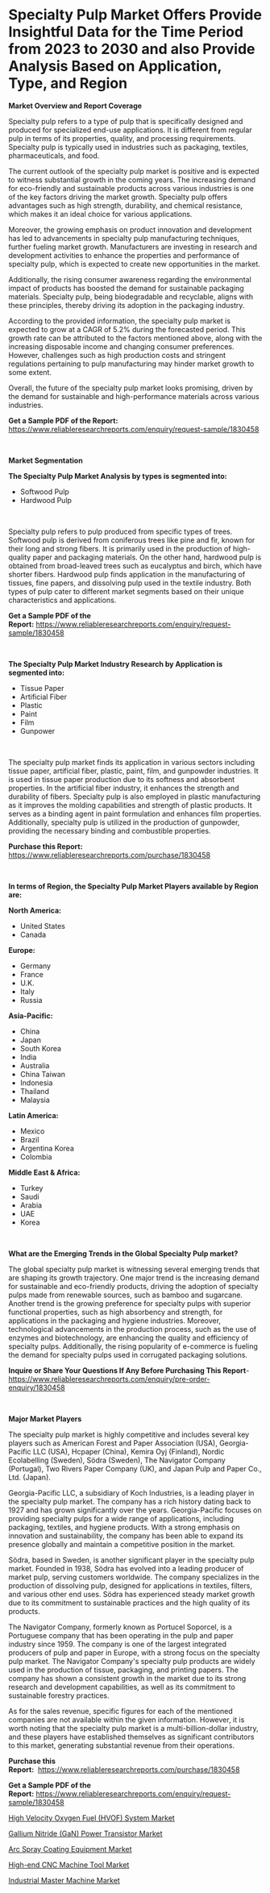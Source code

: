 <p><h1>Specialty Pulp Market Offers Provide Insightful Data for the Time Period from 2023 to 2030 and also Provide Analysis Based on Application, Type, and Region</h1></p><p><strong>Market Overview and Report Coverage</strong></p>
<p><p>Specialty pulp refers to a type of pulp that is specifically designed and produced for specialized end-use applications. It is different from regular pulp in terms of its properties, quality, and processing requirements. Specialty pulp is typically used in industries such as packaging, textiles, pharmaceuticals, and food.</p><p>The current outlook of the specialty pulp market is positive and is expected to witness substantial growth in the coming years. The increasing demand for eco-friendly and sustainable products across various industries is one of the key factors driving the market growth. Specialty pulp offers advantages such as high strength, durability, and chemical resistance, which makes it an ideal choice for various applications.</p><p>Moreover, the growing emphasis on product innovation and development has led to advancements in specialty pulp manufacturing techniques, further fueling market growth. Manufacturers are investing in research and development activities to enhance the properties and performance of specialty pulp, which is expected to create new opportunities in the market.</p><p>Additionally, the rising consumer awareness regarding the environmental impact of products has boosted the demand for sustainable packaging materials. Specialty pulp, being biodegradable and recyclable, aligns with these principles, thereby driving its adoption in the packaging industry.</p><p>According to the provided information, the specialty pulp market is expected to grow at a CAGR of 5.2% during the forecasted period. This growth rate can be attributed to the factors mentioned above, along with the increasing disposable income and changing consumer preferences. However, challenges such as high production costs and stringent regulations pertaining to pulp manufacturing may hinder market growth to some extent.</p><p>Overall, the future of the specialty pulp market looks promising, driven by the demand for sustainable and high-performance materials across various industries.</p></p>
<p><strong>Get a Sample PDF of the Report:</strong> <a href="https://www.reliableresearchreports.com/enquiry/request-sample/1830458">https://www.reliableresearchreports.com/enquiry/request-sample/1830458</a></p>
<p>&nbsp;</p>
<p><strong>Market Segmentation</strong></p>
<p><strong>The Specialty Pulp Market Analysis by types is segmented into:</strong></p>
<p><ul><li>Softwood Pulp</li><li>Hardwood Pulp</li></ul></p>
<p>&nbsp;</p>
<p><p>Specialty pulp refers to pulp produced from specific types of trees. Softwood pulp is derived from coniferous trees like pine and fir, known for their long and strong fibers. It is primarily used in the production of high-quality paper and packaging materials. On the other hand, hardwood pulp is obtained from broad-leaved trees such as eucalyptus and birch, which have shorter fibers. Hardwood pulp finds application in the manufacturing of tissues, fine papers, and dissolving pulp used in the textile industry. Both types of pulp cater to different market segments based on their unique characteristics and applications.</p></p>
<p><strong>Get a Sample PDF of the Report:</strong>&nbsp;<a href="https://www.reliableresearchreports.com/enquiry/request-sample/1830458">https://www.reliableresearchreports.com/enquiry/request-sample/1830458</a></p>
<p>&nbsp;</p>
<p><strong>The Specialty Pulp Market Industry Research by Application is segmented into:</strong></p>
<p><ul><li>Tissue Paper</li><li>Artificial Fiber</li><li>Plastic</li><li>Paint</li><li>Film</li><li>Gunpower</li></ul></p>
<p>&nbsp;</p>
<p><p>The specialty pulp market finds its application in various sectors including tissue paper, artificial fiber, plastic, paint, film, and gunpowder industries. It is used in tissue paper production due to its softness and absorbent properties. In the artificial fiber industry, it enhances the strength and durability of fibers. Specialty pulp is also employed in plastic manufacturing as it improves the molding capabilities and strength of plastic products. It serves as a binding agent in paint formulation and enhances film properties. Additionally, specialty pulp is utilized in the production of gunpowder, providing the necessary binding and combustible properties.</p></p>
<p><strong>Purchase this Report:</strong>&nbsp; <a href="https://www.reliableresearchreports.com/purchase/1830458">https://www.reliableresearchreports.com/purchase/1830458</a></p>
<p>&nbsp;</p>
<p><strong>In terms of Region, the Specialty Pulp Market Players available by Region are:</strong></p>
<p>
    <p> <strong> North America: </strong>
        <ul>
            <li>United States</li>
            <li>Canada</li>
        </ul>
        </p> 
    <p> <strong> Europe: </strong>
        <ul>
            <li>Germany</li>
            <li>France</li>
            <li>U.K.</li>
            <li>Italy</li>
            <li>Russia</li>
        </ul>
        </p> 
    <p> <strong> Asia-Pacific: </strong>
        <ul>
            <li>China</li>
            <li>Japan</li>
            <li>South Korea</li>
            <li>India</li>
            <li>Australia</li>
            <li>China Taiwan</li>
            <li>Indonesia</li>
            <li>Thailand</li>
            <li>Malaysia</li>
        </ul>
        </p> 
    <p> <strong> Latin America: </strong>
        <ul>
            <li>Mexico</li>
            <li>Brazil</li>
            <li>Argentina Korea</li>
            <li>Colombia</li>
        </ul>
        </p> 
    <p> <strong> Middle East & Africa: </strong>
        <ul>
            <li>Turkey</li>
            <li>Saudi</li>
            <li>Arabia</li>
            <li>UAE</li>
            <li>Korea</li>
        </ul>
    </p>
    </p>
<p>&nbsp;</p>
<p><strong>What are the Emerging Trends in the Global Specialty Pulp market?</strong></p>
<p><p>The global specialty pulp market is witnessing several emerging trends that are shaping its growth trajectory. One major trend is the increasing demand for sustainable and eco-friendly products, driving the adoption of specialty pulps made from renewable sources, such as bamboo and sugarcane. Another trend is the growing preference for specialty pulps with superior functional properties, such as high absorbency and strength, for applications in the packaging and hygiene industries. Moreover, technological advancements in the production process, such as the use of enzymes and biotechnology, are enhancing the quality and efficiency of specialty pulps. Additionally, the rising popularity of e-commerce is fueling the demand for specialty pulps used in corrugated packaging solutions.</p></p>
<p><strong>Inquire or Share Your Questions If Any Before Purchasing This Report</strong>- <a href="https://www.reliableresearchreports.com/enquiry/pre-order-enquiry/1830458">https://www.reliableresearchreports.com/enquiry/pre-order-enquiry/1830458</a></p>
<p>&nbsp;</p>
<p><strong>Major Market Players</strong></p>
<p><p>The specialty pulp market is highly competitive and includes several key players such as American Forest and Paper Association (USA), Georgia-Pacific LLC (USA), Hcpaper (China), Kemira Oyj (Finland), Nordic Ecolabelling (Sweden), Södra (Sweden), The Navigator Company (Portugal), Two Rivers Paper Company (UK), and Japan Pulp and Paper Co., Ltd. (Japan).</p><p>Georgia-Pacific LLC, a subsidiary of Koch Industries, is a leading player in the specialty pulp market. The company has a rich history dating back to 1927 and has grown significantly over the years. Georgia-Pacific focuses on providing specialty pulps for a wide range of applications, including packaging, textiles, and hygiene products. With a strong emphasis on innovation and sustainability, the company has been able to expand its presence globally and maintain a competitive position in the market.</p><p>Södra, based in Sweden, is another significant player in the specialty pulp market. Founded in 1938, Södra has evolved into a leading producer of market pulp, serving customers worldwide. The company specializes in the production of dissolving pulp, designed for applications in textiles, filters, and various other end uses. Södra has experienced steady market growth due to its commitment to sustainable practices and the high quality of its products.</p><p>The Navigator Company, formerly known as Portucel Soporcel, is a Portuguese company that has been operating in the pulp and paper industry since 1959. The company is one of the largest integrated producers of pulp and paper in Europe, with a strong focus on the specialty pulp market. The Navigator Company's specialty pulp products are widely used in the production of tissue, packaging, and printing papers. The company has shown a consistent growth in the market due to its strong research and development capabilities, as well as its commitment to sustainable forestry practices.</p><p>As for the sales revenue, specific figures for each of the mentioned companies are not available within the given information. However, it is worth noting that the specialty pulp market is a multi-billion-dollar industry, and these players have established themselves as significant contributors to this market, generating substantial revenue from their operations.</p></p>
<p><strong>Purchase this Report:</strong>&nbsp;&nbsp;<a href="https://www.reliableresearchreports.com/purchase/1830458">https://www.reliableresearchreports.com/purchase/1830458</a></p>
<p></p>
<p><strong>Get a Sample PDF of the Report:</strong>&nbsp;<a href="https://www.reliableresearchreports.com/enquiry/request-sample/1830458">https://www.reliableresearchreports.com/enquiry/request-sample/1830458</a></p>
<p><p><a href="https://medium.com/@margaretlee84/high-velocity-oxygen-fuel-hvof-system-market-comprehensive-assessment-by-type-application-and-c48e21a9844f">High Velocity Oxygen Fuel (HVOF) System Market</a></p><p><a href="https://medium.com/@malliefeest1955/gallium-nitride-gan-power-transistor-market-trends-forecast-and-competitive-analysis-to-2030-d9a07a696866">Gallium Nitride (GaN) Power Transistor Market</a></p><p><a href="https://medium.com/@lindabrewer15/arc-spray-coating-equipment-market-size-reveals-the-best-marketing-channels-in-global-industry-18e93453f984">Arc Spray Coating Equipment Market</a></p><p><a href="https://medium.com/@debramedina73/high-end-cnc-machine-tool-market-analysis-and-sze-forecasted-for-period-from-2023-to-2030-c6cd4dbc1405">High-end CNC Machine Tool Market</a></p><p><a href="https://medium.com/@brittanyrobertson07/industrial-master-machine-market-trends-and-market-analysis-forecasted-for-period-2023-2030-2e856f0dd16c">Industrial Master Machine Market</a></p></p>